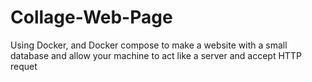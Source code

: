 # Collage-Web-Page
Using Docker, and Docker compose to make a website with a small database and allow your machine to act like a server and accept HTTP requet
